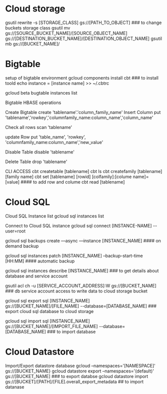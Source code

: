 # Cloud storage

gsutil rewrite -s [STORAGE_CLASS] gs://[PATH_TO_OBJECT] ### to change buckets storage class
gsutil mv gs://[SOURCE_BUCKET_NAME]/[SOURCE_OBJECT_NAME] gs://[DESTINATION_BUCKET_NAME]/[DESTINATION_OBJECT_NAME]
gsutil mb gs://[BUCKET_NAME]/

# Bigtable 

setup of bigtable environment
  gcloud components install cbt ### to install toold
  echo instance = [instance name] >> ~/.cbtrc
  
gcloud beta bugtable instances list

Bigtable HBASE operations 

  Create Bigtable 
    create 'tablename'.'column_family_name'
  Insert Column 
    put 'tablename','rowkey','columnfamily_name:column_name','column_name'
    
  Check all rows
    scan 'tablename'
   
  update Row 
    put 'table_name', 'rowkey', 'columnfamily_name:column_name','new_value'
  
  Disable Table 
    disable 'tablename'
  
  Delete Table 
     drop 'tablename'
     
CLI ACCESS
  cbt createtable [tablename]
  cbt ls
  cbt createfamily [tablename] [family name]
  cbt set [tablename] [rowid] [colfamily]:[colume name]=[value] #### to add row and colume
  cbt read [tablename]


# Cloud SQL

Cloud SQL Instance list
  gcloud sql instances list

Connect to Cloud SQL instance
  gcloud sql connect [INSTANCE-NAME] --user=root
  
  gcloud sql backups create ––async ––instance [INSTANCE_NAME] #### on demand backup
  
  gcloud sql instances patch [INSTANCE_NAME] –backup-start-time [HH:MM] #### automatic backup
  
  gcloud sql instances describe [INSTANCE_NAME] ### to get details about database and service account
  
  gsutil acl ch -u [SERVICE_ACCOUNT_ADDRESS]:W gs://[BUCKET_NAME] ### db service account access to write data to cloud storage bucket
  
  gcloud sql export sql [INSTANCE_NAME] gs://[BUCKET_NAME]/[FILE_NAME] --database=[DATABASE_NAME] ### export cloud sql database to cloud storage
  
  gcloud sql import sql [INSTANCE_NAME] gs://[BUCKET_NAME]/[IMPORT_FILE_NAME] --database=[DATABASE_NAME] ### to import database
  
  
  
# Cloud Datastore 
  Import/Export datastore database
    gcloud –namespaces='[NAMESPACE]' gs://[BUCKET_NAME}
    gcloud datastore export –namespaces='(default)' gs://[BUCKET_NAME] ### to export databse
    gcloud datastore import gs://[BUCKET]/[PATH]/[FILE].overall_export_metadata ## to import datanase
    
    
    



